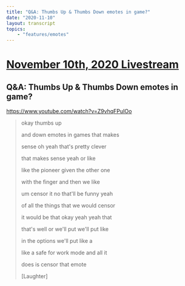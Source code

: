 ```yaml
---
title: "Q&A: Thumbs Up & Thumbs Down emotes in game?"
date: "2020-11-10"
layout: transcript
topics:
    - "features/emotes"
---
```

# [November 10th, 2020 Livestream](../2020-11-10.md)
## Q&A: Thumbs Up & Thumbs Down emotes in game?
https://www.youtube.com/watch?v=Z9vhqFPuIOo
> okay thumbs up
> 
> and down emotes in games that makes
> 
> sense oh yeah that's pretty clever
> 
> that makes sense yeah or like
> 
> like the pioneer given the other one
> 
> with the finger and then we like
> 
> um censor it no that'll be funny yeah
> 
> of all the things that we would censor
> 
> it would be that okay yeah yeah that
> 
> that's well or we'll put we'll put like
> 
> in the options we'll put like a
> 
> like a safe for work mode and all it
> 
> does is censor that emote
> 
> [Laughter]
> 
